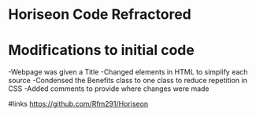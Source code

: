 # Horiseon Code Refractored

# Modifications to initial code
-Webpage was given a Title
-Changed elements in HTML to simplify each source
-Condensed the Benefits class to one class to reduce repetition in CSS
-Added comments to provide where changes were made

#links 
https://github.com/Rfm291/Horiseon
